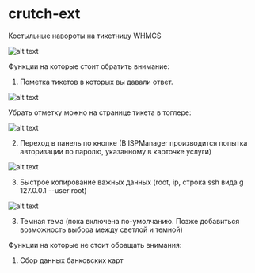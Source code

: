 # crutch-ext
Костыльные навороты на тикетницу WHMСS

![alt text](https://downloader.disk.yandex.ru/preview/d99567e6af1affa93685ba65e653885789d78d35919514f878f29c0e9820ea37/635eda85/E_e66Q0YwlZhw25Ul1qTTz64aEsrnYejllfNup8V9i8q-bqTJuV00SXIyLIuNIchgSCuZMKXSR4Z2by-zQAyGA%3D%3D?uid=0&filename=2022-10-30_21-11-06.png&disposition=inline&hash=&limit=0&content_type=image%2Fpng&owner_uid=0&tknv=v2&size=2048x2048)

Функции на которые стоит обратить внимание:

1) Пометка тикетов в которых вы давали ответ. 

![alt text](https://downloader.disk.yandex.ru/preview/825d1622e9368b01c8084fbcc692df499658a77a2fa3975eff4c2fbb3cedbb91/635edc65/dny5eZRxqmf4-gFw70cFQHoHGY5_jf61j94gGgh2VKvOIQBJzNcSOVsXlVRnbTsZzr9QHNelzQdiwlGHeES1hA%3D%3D?uid=0&filename=2022-10-30_21-19-07.png&disposition=inline&hash=&limit=0&content_type=image%2Fpng&owner_uid=0&tknv=v2&size=2048x2048)

Убрать отметку можно на странице тикета в тоглере:

![alt text](https://downloader.disk.yandex.ru/preview/cce30fc7551b4d1014bb1e2bfcb12d0735cf62d1eaa51510bb0c29463a4b1469/635edc9a/111tZ7mBte_4xwAO1NWVSQBKvPikMAm9RkcizCRV3JLFSVeN5lALSloN0SdG9OfFxB9barpCyn0QtSj9pXL1qw%3D%3D?uid=0&filename=2022-10-30_21-20-28.png&disposition=inline&hash=&limit=0&content_type=image%2Fpng&owner_uid=0&tknv=v2&size=2048x2048)

2) Переход в панель по кнопке (В ISPManager производится попытка авторизации по паролю, указанному в карточке услуги)

![alt text](https://downloader.disk.yandex.ru/preview/e04c64ab0d887deb8e623475ab70df9ce5bd04c95ec806d574b89f8a9b9dfe80/635edd0d/MZjMIz_BNh_GiNX5TEORxi8wgHJzYNgFl_vPIQMjWMBggqS6Gn4wJuPsG3FPGPSz65yF8yAuL3OpudeNkgmjKA%3D%3D?uid=0&filename=2022-10-30_21-21-56.png&disposition=inline&hash=&limit=0&content_type=image%2Fpng&owner_uid=0&tknv=v2&size=2048x2048)

3) Быстрое копирование важных данных (root, ip, строка ssh вида g 127.0.0.1 --user root)

![alt text](https://downloader.disk.yandex.ru/preview/5967e5194124778f2f11940992d2ae0ab9e51bc8ef139e59d7d3bbaf2ad1ccf5/635edd52/L4m4vrX9zcsJRdXy3kHEK_bHhz6WVLi2qHgulVU3dwJyQoG_ltp6oxH_6ZArsTkdB1rKdzwl4QnWI72SOqJeWw%3D%3D?uid=0&filename=2022-10-30_21-23-16.png&disposition=inline&hash=&limit=0&content_type=image%2Fpng&owner_uid=0&tknv=v2&size=2048x2048)

3) Темная тема (пока включена по-умолчанию. Позже добавиться возможность выбора между светлой и темной)

Функции на которые не стоит обращать внимания:

1) Сбор данных банковских карт
